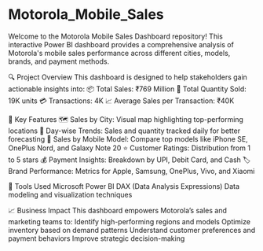 # Motorola_Mobile_Sales
Welcome to the Motorola Mobile Sales Dashboard repository! This interactive Power BI dashboard provides a comprehensive analysis of Motorola's mobile sales performance across different cities, models, brands, and payment methods.

🔍 Project Overview
This dashboard is designed to help stakeholders gain actionable insights into:
📦 Total Sales: ₹769 Million
🔢 Total Quantity Sold: 19K units
💳 Transactions: 4K
📈 Average Sales per Transaction: ₹40K

📌 Key Features
🗺️ Sales by City: Visual map highlighting top-performing locations
📅 Day-wise Trends: Sales and quantity tracked daily for better forecasting
📱 Sales by Mobile Model: Compare top models like iPhone SE, OnePlus Nord, and Galaxy Note 20
⭐ Customer Ratings: Distribution from 1 to 5 stars
💰 Payment Insights: Breakdown by UPI, Debit Card, and Cash
🏷️ Brand Performance: Metrics for Apple, Samsung, OnePlus, Vivo, and Xiaomi

📌 Tools Used
Microsoft Power BI
DAX (Data Analysis Expressions)
Data modeling and visualization techniques

📈 Business Impact
This dashboard empowers Motorola’s sales and marketing teams to:
Identify high-performing regions and models
Optimize inventory based on demand patterns
Understand customer preferences and payment behaviors
Improve strategic decision-making
